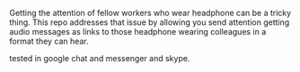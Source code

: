 Getting the attention of fellow workers who wear headphone can be a tricky thing. This repo addresses that issue by allowing you send attention getting audio messages as links to those headphone wearing colleagues in a format they can hear.

tested in google chat and messenger and skype.
